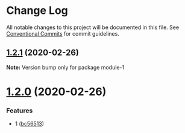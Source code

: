 # Change Log

All notable changes to this project will be documented in this file.
See [Conventional Commits](https://conventionalcommits.org) for commit guidelines.

## [1.2.1](https://github.com/Fdango/locklerna/compare/module-1@1.2.0...module-1@1.2.1) (2020-02-26)

**Note:** Version bump only for package module-1





# [1.2.0](https://github.com/Fdango/locklerna/compare/module-1@1.1.1...module-1@1.2.0) (2020-02-26)


### Features

* 1 ([bc56513](https://github.com/Fdango/locklerna/commit/bc56513733e38bfa5a6cda2079a12d042e78edc8))
